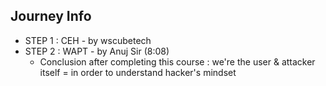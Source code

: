 ## Journey Info

- STEP 1 : CEH - by wscubetech
- STEP 2 : WAPT - by Anuj Sir (8:08)
    - Conclusion after completing this course : we're the user & attacker itself = in order to understand hacker's mindset